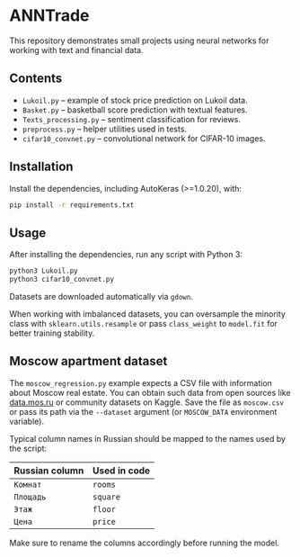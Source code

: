 # ANNTrade

This repository demonstrates small projects using neural networks for working with text and financial data.

## Contents
- `Lukoil.py` – example of stock price prediction on Lukoil data.
- `Basket.py` – basketball score prediction with textual features.
- `Texts_processing.py` – sentiment classification for reviews.
- `preprocess.py` – helper utilities used in tests.
- `cifar10_convnet.py` – convolutional network for CIFAR-10 images.

## Installation

Install the dependencies, including AutoKeras (>=1.0.20), with:

```bash
pip install -r requirements.txt
```

## Usage
After installing the dependencies, run any script with Python 3:

```bash
python3 Lukoil.py
python3 cifar10_convnet.py
```

Datasets are downloaded automatically via `gdown`.

When working with imbalanced datasets, you can oversample the minority
class with `sklearn.utils.resample` or pass `class_weight` to
`model.fit` for better training stability.

## Moscow apartment dataset
The `moscow_regression.py` example expects a CSV file with information
about Moscow real estate. You can obtain such data from open sources
like [data.mos.ru](https://data.mos.ru) or community datasets on Kaggle.
Save the file as `moscow.csv` or pass its path via the `--dataset`
argument (or `MOSCOW_DATA` environment variable).

Typical column names in Russian should be mapped to the names used by
the script:

| Russian column | Used in code |
| -------------- | ------------ |
| `Комнат`       | `rooms`      |
| `Площадь`      | `square`     |
| `Этаж`         | `floor`      |
| `Цена`         | `price`      |

Make sure to rename the columns accordingly before running the model.
